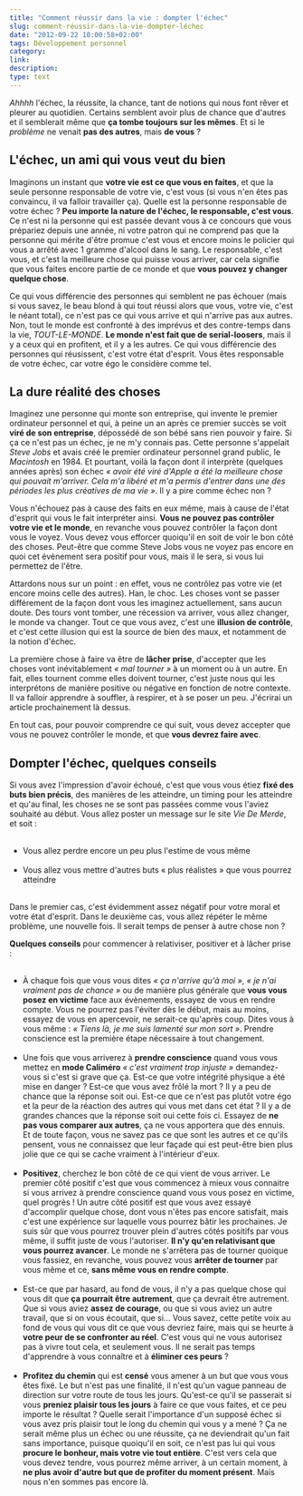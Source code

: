```yaml
---
title: "Comment réussir dans la vie : dompter l'échec"
slug: comment-réussir-dans-la-vie-dompter-léchec
date: "2012-09-22 10:00:58+02:00"
tags: Développement personnel
category: 
link: 
description: 
type: text
---
```


<p><em>Ahhhh</em> l'échec, la réussite, la chance, tant de notions qui nous font rêver et pleurer au quotidien. Certains semblent avoir plus de chance que d'autres et il semblerait même que <strong>ça tombe toujours sur les mêmes</strong>. Et si le <em>problème</em> ne venait <strong>pas des autres</strong>, mais <strong>de vous</strong> ?</p>
<!-- TEASER_END -->
<p></p><h2>L'échec, un ami qui vous veut du bien</h2><p></p>

<p>Imaginons un instant que <strong>votre vie est ce que vous en faites</strong>, et que la seule personne responsable de votre vie, c'est vous (si vous n'en êtes pas convaincu, il va falloir travailler ça). Quelle est la personne responsable de votre échec ? <strong>Peu importe la nature de l'échec, le responsable, c'est vous</strong>. Ce n'est ni la personne qui est passée devant vous à ce concours que vous prépariez depuis une année, ni votre patron qui ne comprend pas que la personne qui mérite d'être promue c'est vous et encore moins le policier qui vous a arrêté avec 1 gramme d'alcool dans le sang. Le responsable, c'est vous, et c'est la meilleure chose qui puisse vous arriver, car cela signifie que vous faites encore partie de ce monde et que <strong>vous pouvez y changer quelque chose</strong>.</p>

<p>Ce qui vous différencie des personnes qui semblent ne pas échouer (mais si vous savez, le beau blond à qui tout réussi alors que vous, votre vie, c'est le néant total), ce n'est pas ce qui vous arrive et qui n'arrive pas aux autres. Non, tout le monde est confronté à des imprévus et des contre-temps dans la vie, <em>TOUT-LE-MONDE</em>. <strong>Le monde n'est fait que de serial-loosers</strong>, mais il y a ceux qui en profitent, et il y a les autres. Ce qui vous différencie des personnes qui réusissent, c'est votre état d'esprit. Vous êtes responsable de votre échec, car votre égo le considère comme tel.</p>

<p></p><h2>La dure réalité des choses</h2><p></p>

<p>Imaginez une personne qui monte son entreprise, qui invente le premier ordinateur personnel et qui, à peine un an après ce premier succès se voit <strong>viré de son entreprise</strong>, dépossédé de son bébé sans rien pouvoir y faire. Si ça ce n'est pas un échec, je ne m'y connais pas. Cette personne s'appelait <em>Steve Jobs</em> et avais créé le premier ordinateur personnel grand public, le <em>Macintosh</em> en 1984. Et pourtant, voilà la façon dont il interprète (quelques années après) son échec <em>« avoir été viré d'Apple a été la meilleure chose qui pouvait m'arriver. Cela m'a libéré et m'a permis d'entrer dans une des périodes les plus créatives de ma vie »</em>. Il y a pire comme échec non ?</p>

<p>Vous n'échouez pas à cause des faits en eux même, mais à cause de l'état d'esprit qui vous le fait interpréter ainsi. <strong>Vous ne pouvez pas contrôler votre vie et le monde</strong>, en revanche vous pouvez contrôler la façon dont vous le voyez. Vous devez vous efforcer quoiqu'il en soit de voir le bon côté des choses. Peut-être que comme Steve Jobs vous ne voyez pas encore en quoi cet évènement sera positif pour vous, mais il le sera, si vous lui permettez de l'être.</p>

<p>Attardons nous sur un point : en effet, vous ne contrôlez pas votre vie (et encore moins celle des autres). Han, le choc. Les choses vont se passer différement de la façon dont vous les imaginez actuellement, sans aucun doute. Des tours vont tomber, une récession va arriver, vous allez changer, le monde va changer. Tout ce que vous avez, c'est une <strong>illusion de contrôle</strong>, et c'est cette illusion qui est la source de bien des maux, et notamment de la notion d'échec.</p>

<p>La première chose à faire va être de <strong>lâcher prise</strong>, d'accepter que les choses vont inévitablement <em>« mal tourner »</em> à un moment ou à un autre. En fait, elles tournent comme elles doivent tourner, c'est juste nous qui les interprétons de manière positive ou négative en fonction de notre contexte. Il va falloir apprendre à souffler, à respirer, et à se poser un peu. J'écrirai un article prochainement là dessus.</p>

<p>En tout cas, pour pouvoir comprendre ce qui suit, vous devez accepter que vous ne pouvez contrôler le monde, et que <strong>vous devrez faire avec</strong>.</p>

<p></p><h2>Dompter l'échec, quelques conseils</h2><p></p>

<p>Si vous avez l'impression d'avoir échoué, c'est que vous vous étiez <strong>fixé des buts bien précis</strong>, des manières de les atteindre, un timing pour les atteindre et qu'au final, les choses ne se sont pas passées comme vous l'aviez souhaité au début. Vous allez poster un message sur le site <em>Vie De Merde</em>, et soit :</p>

<p></p><ul><br><li>Vous allez perdre encore un peu plus l'estime de vous même</li><br><li>Vous allez vous mettre d'autres buts « plus réalistes » que vous pourrez atteindre</li><br></ul><p></p>

<p>Dans le premier cas, c'est évidemment assez négatif pour votre moral et votre état d'esprit. Dans le deuxième cas, vous allez répéter le même problème, une nouvelle fois. Il serait temps de penser à autre chose non ?</p>

<p><strong>Quelques conseils</strong> pour commencer à relativiser, positiver et à lâcher prise :</p>

<p></p><ul><br><li>À chaque fois que vous vous dites <em>« ça n'arrive qu'à moi »</em>, <em>« je n'ai vraiment pas de chance »</em> ou de manière plus générale que <strong>vous vous posez en victime</strong> face aux évènements, essayez de vous en rendre compte. Vous ne pourrez pas l'éviter dès le début, mais au moins, essayez de vous en apercevoir, ne serait-ce qu'après coup. Dites vous à vous même : <em>« Tiens là, je me suis lamenté sur mon sort »</em>. Prendre conscience est la première étape nécessaire à tout changement. </li><br><li>Une fois que vous arriverez à <strong>prendre conscience</strong> quand vous vous mettez en <strong>mode Caliméro</strong> <em>« c'est vraiment trop injuste »</em> demandez-vous si c'est si grave que ça. Est-ce que votre intégrité physique a été mise en danger ? Est-ce que vous avez frôlé la mort ? Il y a peu de chance que la réponse soit oui. Est-ce que ce n'est pas plutôt votre égo et la peur de la réaction des autres qui vous met dans cet état ? Il y a de grandes chances que la réponse soit oui cette fois ci. Essayez de <strong>ne pas vous comparer aux autres</strong>, ça ne vous apportera que des ennuis. Et de toute façon, vous ne savez pas ce que sont les autres et ce qu'ils pensent, vous ne connaissez que leur façade qui est peut-être bien plus jolie que ce qui se cache vraiment à l'intérieur d'eux. </li><br><li><strong>Positivez</strong>, cherchez le bon côté de ce qui vient de vous arriver. Le premier côté positif c'est que vous commencez à mieux vous connaitre si vous arrivez à prendre conscience quand vous vous posez en victime, quel progrès ! Un autre côté positif est que vous avez essayé d'accomplir quelque chose, dont vous n'êtes pas encore satisfait, mais c'est une expérience sur laquelle vous pourrez bâtir les prochaines. Je suis sûr que vous pourrez trouver plein d'autres côtés positifs par vous même, il suffit juste de vous l'autoriser. <strong>Il n'y qu'en relativisant que vous pourrez avancer</strong>. Le monde ne s'arrêtera pas de tourner quoique vous fassiez, en revanche, vous pouvez vous <strong>arrêter de tourner</strong> par vous même et ce, <strong>sans même vous en rendre compte</strong>. </li><br><li>Est-ce que par hasard, au fond de vous, il n'y a pas quelque chose qui vous dit que <strong>ça pourrait être autrement</strong>, que ça devrait être autrement. Que si vous aviez <strong>assez de courage</strong>, ou que si vous aviez un autre travail, que si on vous écoutait, que si… Vous savez, cette petite voix au fond de vous qui vous dit ce que vous devriez faire, mais qui se heurte à <strong>votre peur de se confronter au réel</strong>. C'est vous qui ne vous autorisez pas à vivre tout cela, et seulement vous. Il ne serait pas temps d'apprendre à vous connaître et à <strong>éliminer ces peurs</strong> ? </li><br><li><strong>Profitez du chemin</strong> qui est <strong>censé</strong> vous amener à un but que vous vous êtes fixé. Le but n'est pas une finalité, il n'est qu'un vague panneau de direction sur votre route de tous les jours. Qu'est-ce qu'il se passerait si vous <strong>preniez plaisir tous les jours</strong> à faire ce que vous faites, et ce peu importe le résultat ? Quelle serait l'importance d'un supposé échec si vous avez pris plaisir tout le long du chemin qui vous y a mené ? Ça ne serait même plus un échec ou une réussite, ça ne deviendrait qu'un fait sans importance, puisque quoiqu'il en soit, ce n'est pas lui qui vous <strong>procure le bonheur, mais votre vie tout entière</strong>. C'est vers cela que vous devez tendre, vous pourrez même arriver, à un certain moment, à <strong>ne plus avoir d'autre but que de profiter du moment présent</strong>. Mais nous n'en sommes pas encore là.</li><br></ul><p></p>
